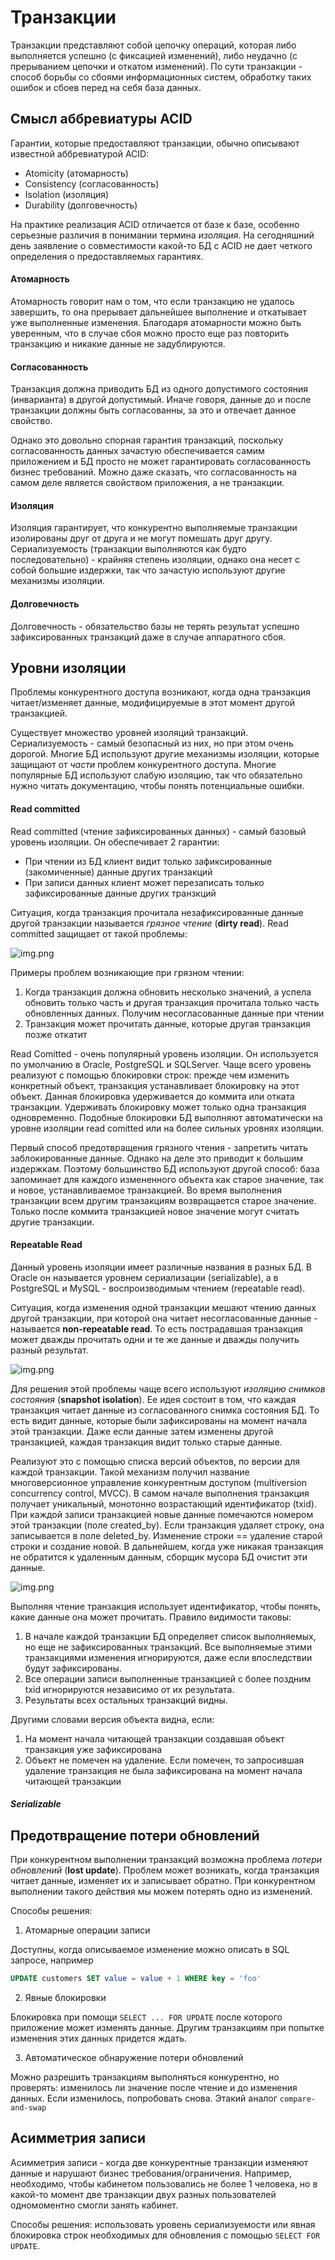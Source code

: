 # Транзакции
Транзакции представляют собой цепочку операций, которая либо выполняется успешно (с фиксацией изменений), либо 
неудачно (с прерыванием цепочки и откатом изменений). По сути транзакции - способ борьбы со сбоями информационных 
систем, обработку таких ошибок и сбоев перед на себя база данных.

## Смысл аббревиатуры ACID
Гарантии, которые предоставляют транзакции, обычно описывают известной аббревиатурой ACID:
- Atomicity (атомарность)
- Consistency (согласованность)
- Isolation (изоляция)
- Durability (долговечность)

На практике реализация ACID отличается от базе к базе, особенно серьезные различия в понимании термина _изоляция_. 
На сегодняшний день заявление о совместимости какой-то БД с ACID не дает четкого определения о предоставляемых 
гарантиях.

#### Атомарность
Атомарность говорит нам о том, что если транзакцию не удалось завершить, то она прерывает дальнейшее выполнение и 
откатывает уже выполненные изменения. Благодаря атомарности можно быть уверенным, что в случае сбоя можно просто
еще раз повторить транзакцию и никакие данные не задублируются.

#### Согласованность
Транзакция должна приводить БД из одного допустимого состояния (инварианта) в другой допустимый. Иначе говоря, 
данные до и после транзакции должны быть согласованны, за это и отвечает данное свойство. 

Однако это довольно спорная гарантия транзакций, поскольку согласованность данных зачастую обеспечивается самим 
приложением и БД просто не может гарантировать согласованность бизнес требований. Можно даже сказать, что 
согласованность на самом деле является свойством приложения, а не транзакции.

#### Изоляция
Изоляция гарантирует, что конкурентно выполняемые транзакции изолированы друг от друга и не могут помешать друг другу.
Сериализуемость (транзакции выполняются как будто последовательно) - крайняя степень изоляции, однако она несет с 
собой большие издержки, так что зачастую используют другие механизмы изоляции.

#### Долговечность
Долговечность - обязательство базы не терять результат успешно зафиксированных транзакций даже в случае аппаратного 
сбоя.

## Уровни изоляции
Проблемы конкурентного доступа возникают, когда одна транзакция читает/изменяет данные, модифицируемые в этот момент
другой транзакцией.

Существует множество уровней изоляций транзакций. Сериализуемость - самый безопасный из них, но при этом очень дорогой.
Многие БД используют другие механизмы изоляции, которые защищают от _части_ проблем конкурентного доступа. Многие 
популярные БД используют слабую изоляцию, так что обязательно нужно читать документацию, чтобы понять потенциальные 
ошибки.

#### Read committed
Read committed (чтение зафиксированных данных) - самый базовый уровень изоляции. Он обеспечивает 2 гарантии:
- При чтении из БД клиент видит только зафиксированные (закомиченные) данные других транзакций
- При записи данных клиент может перезаписать только зафиксированные данные других транзкций

Ситуация, когда транзакция прочитала незафиксированные данные другой транзакции называется _грязное чтение_ 
(**dirty read**). Read committed защищает от такой проблемы:

![img.png](../../../../img/highload/dirty_read_fix.png)

Примеры проблем возникающие при грязном чтении:
1) Когда транзакция должна обновить несколько значений, а успела обновить только часть и другая транзакция 
прочитала только часть обновленных данных. Получим несогласованные данные при чтении
2) Транзакция может прочитать данные, которые другая транзакция позже откатит

Read Comitted - очень популярный уровень изоляции. Он используется по умолчанию в Oracle, PostgreSQL и SQLServer. 
Чаще всего уровень реализуют с помощью блокировки строк: прежде чем изменить конкретный объект, транзакция устанавливает
блокировку на этот объект. Данная блокировка удерживается до коммита или отката транзакции. Удерживать блокировку может
только одна транзакция одновременно. Подобные блокировки БД выполняют автоматически на уровне изоляции read comitted 
или на более сильных уровнях изоляции.

Первый способ предотвращения грязного чтения - запретить читать заблокированные данные. Однако на деле это приводит к 
большим издержкам. Поэтому большинство БД используют другой способ: база запоминает для каждого измененного объекта 
как старое значение, так и новое, устанавливаемое транзакцией. Во время выполнения транзакции всем другим транзакциям
возвращается старое значение. Только после коммита транзакцией новое значение могут считать другие транзакции.

#### Repeatable Read
Данный уровень изоляции имеет различные названия в разных БД. В Oracle он называется уровнем сериализации 
(serializable), а в PostgreSQL и MySQL - воспроизводимым чтением (repeatable read).

Ситуация, когда изменения одной транзакции мешают чтению данных другой транзакции, при которой она читает 
несогласованные данные - называется **non-repeatable read**. То есть пострадавшая транзакция может дважды прочитать 
одни и те же данные и дважды получить разный результат.

![img.png](../../../../img/highload/nonrepeatable_read.png)

Для решения этой проблемы чаще всего используют _изоляцию снимков состояния_ (**snapshot isolation**). Ее идея состоит
в том, что каждая транзакция читает данные из согласованного снимка состояния БД. То есть видит данные, которые были
зафиксированы на момент начала этой транзакции. Даже если данные затем изменены другой транзакцией, каждая транзакция
видит только старые данные.

Реализуют это с помощью списка версий объектов, по версии для каждой транзакции. Такой механизм получил название
многоверсионное управление конкурентным доступом (multiversion concurrency control, MVCC). В самом начале выполнения 
транзакция получает уникальный, монотонно возрастающий идентификатор (txid). При каждой записи транзакцией новые 
данные помечаются номером этой транзакции (поле created_by). Если транзакция удаляет строку, она записывается в поле
deleted_by. Изменение строки == удаление старой строки и создание новой. В дальнейшем, когда уже никакая транзакция 
не обратится к удаленным данным, сборщик мусора БД очистит эти данные. 

![img.png](../../../../img/highload/mvcc_example.png)

Выполняя чтение транзакция использует идентификатор, чтобы понять, какие данные она может прочитать. Правило видимости
таковы:
1) В начале каждой транзакции БД определяет список выполняемых, но еще не зафиксированных транзакций. Все выполняемые
этими транзакциями изменения игнорируются, даже если впоследствии будут зафиксированы.
2) Все операции записи выполненные транзакцией с более поздним txid игнорируются независимо от их результата.
3) Результаты всех остальных транзакций видны.

Другими словами версия объекта видна, если:
1) На момент начала читающей транзакции создавшая объект транзакция уже зафиксирована
2) Объект не помечен на удаление. Если помечен, то запросившая удаление транзакция не была зафиксирована на момент 
начала читающей транзакции

##### Serializable


## Предотвращение потери обновлений
При конкурентном выполнении транзакций возможна проблема _потери обновлений_ (**lost update**). Проблем может возникать,
когда транзакция читает данные, изменяет их и записывает обратно. При конкурентном выполнении такого действия мы можем
потерять одно из изменений.

Способы решения:
1) Атомарные операции записи

Доступны, когда описываемое изменение можно описать в SQL запросе, например 
```sql
UPDATE customers SET value = value + 1 WHERE key = 'foo'
```

2) Явные блокировки

Блокировка при помощи `SELECT ... FOR UPDATE` после которого приложение может изменять данные. Другим транзакциям при
попытке изменения этих данных придется ждать.

3) Автоматическое обнаружение потери обновлений

Можно разрешить транзакциям выполняться конкурентно, но проверять: изменилось ли значение после чтение и до изменения 
данных. Если изменилось, попробовать снова. Этакий аналог `compare-and-swap`

## Асимметрия записи
Асимметрия записи - когда две конкурентные транзакции изменяют данные и нарушают бизнес требования/ограничения. Например,
необходимо, чтобы кабинетом пользовались не более 1 человека, но в какой-то момент две транзакции двух разных 
пользователей одномоментно смогли занять кабинет.

Способы решения: использовать уровень сериализуемости или явная блокировка строк необходимых для обновления с помощью 
`SELECT FOR UPDATE`.